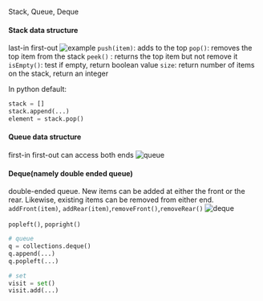 Stack, Queue, Deque
#### Stack data structure
last-in first-out
![example](https://upload.wikimedia.org/wikipedia/commons/thumb/e/e4/Lifo_stack.svg/1280px-Lifo_stack.svg.png)
`push(item)`: adds to the top
`pop()`: removes the top item from the stack
`peek()` : returns the top item but not remove it
`isEmpty()`: test if empty, return boolean value
`size`: return number of items on the stack, return an integer

In python default:
```python
stack = []
stack.append(...)
element = stack.pop()
```

#### Queue data structure
first-in first-out
can access both ends
![queue](https://media.geeksforgeeks.org/wp-content/cdn-uploads/20221213113312/Queue-Data-Structures.png)

#### Deque(namely double ended queue)
double-ended queue. New items can be added at either the front or the rear. Likewise, existing items can be removed from either end.
`addFront(item)`, `addRear(item)`,`removeFront()`,`removeRear()`
![deque](https://media.geeksforgeeks.org/wp-content/uploads/anod.png)

`popleft()`, `popright()`
```python
# queue
q = collections.deque()
q.append(...)
q.popleft(...)

# set
visit = set()
visit.add(...)
```
